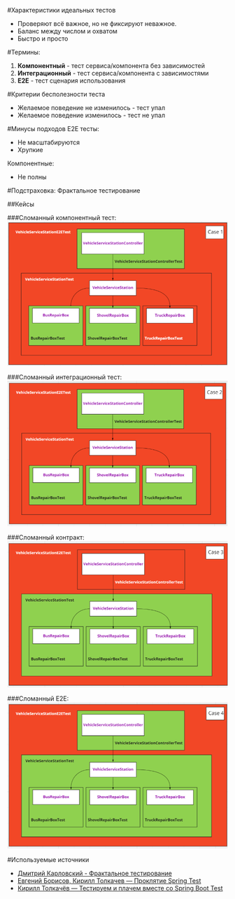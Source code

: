 #Характеристики идеальных тестов
- Проверяют всё важное, но не фиксируют неважное. 
- Баланс между числом и охватом 
- Быстро и просто

#Термины:
1. **Компонентный** - тест сервиса/компонента без зависимостей
2. **Интеграционный** - тест сервиса/компонента с зависимостями
3. **E2E** - тест сценария использования

#Критерии бесполезности теста
 - Желаемое поведение не изменилось - тест упал 
 - Желаемое поведение изменилось - тест не упал

#Минусы подходов
E2E тесты: 
- Не масштабируются
- Хрупкие

Компонентные: 
- Не полны

#Подстраховка: Фрактальное тестирование

##Кейсы

###Сломанный компонентный тест:
![img.png](images/component.png)

###Сломанный интеграционный тест:
![img_1.png](images/integration.png)

###Сломанный контракт: 
![img_2.png](images/contract.png)

###Сломанный Е2Е:
![img_3.png](images/e2e.png)

#Используемые источники
- [Дмитрий Карловский - Фрактальное тестирование](https://habr.com/ru/post/510824/)
- [Евгений Борисов, Кирилл Толкачев — Проклятие Spring Test](https://www.youtube.com/watch?v=7mZqJShu_3c&t=1644s&ab_channel=JUG.ru)
- [Кирилл Толкачёв — Тестируем и плачем вместе со Spring Boot Test](https://www.youtube.com/watch?v=uc-cfX-5wQA&ab_channel=Heisenbug)